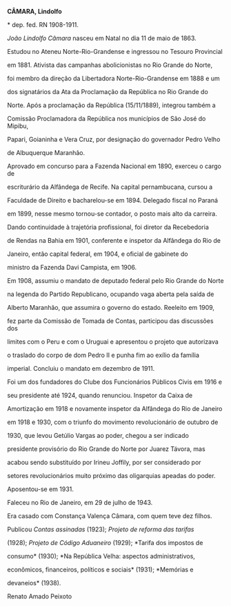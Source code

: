 **CÂMARA, Lindolfo**



\* dep. fed. RN 1908-1911.



*João Lindolfo Câmara* nasceu em Natal no dia 11 de maio de 1863.



Estudou no Ateneu Norte-Rio-Grandense e ingressou no Tesouro Provincial

em 1881. Ativista das campanhas abolicionistas no Rio Grande do Norte,

foi membro da direção da Libertadora Norte-Rio-Grandense em 1888 e um

dos signatários da Ata da Proclamação da República no Rio Grande do

Norte. Após a proclamação da República (15/11/1889), integrou também a

Comissão Proclamadora da República nos municípios de São José do Mipibu,

Papari, Goianinha e Vera Cruz, por designação do governador Pedro Velho

de Albuquerque Maranhão.



Aprovado em concurso para a Fazenda Nacional em 1890, exerceu o cargo de

escriturário da Alfândega de Recife. Na capital pernambucana, cursou a

Faculdade de Direito e bacharelou-se em 1894. Delegado fiscal no Paraná

em 1899, nesse mesmo tornou-se contador, o posto mais alto da carreira.

Dando continuidade à trajetória profissional, foi diretor da Recebedoria

de Rendas na Bahia em 1901, conferente e inspetor da Alfândega do Rio de

Janeiro, então capital federal, em 1904, e oficial de gabinete do

ministro da Fazenda Davi Campista, em 1906.



Em 1908, assumiu o mandato de deputado federal pelo Rio Grande do Norte

na legenda do Partido Republicano, ocupando vaga aberta pela saída de

Alberto Maranhão, que assumira o governo do estado. Reeleito em 1909,

fez parte da Comissão de Tomada de Contas, participou das discussões dos

limites com o Peru e com o Uruguai e apresentou o projeto que autorizava

o traslado do corpo de dom Pedro II e punha fim ao exílio da família

imperial. Concluiu o mandato em dezembro de 1911.



Foi um dos fundadores do Clube dos Funcionários Públicos Civis em 1916 e

seu presidente até 1924, quando renunciou. Inspetor da Caixa de

Amortização em 1918 e novamente inspetor da Alfândega do Rio de Janeiro

em 1918 e 1930, com o triunfo do movimento revolucionário de outubro de

1930, que levou Getúlio Vargas ao poder, chegou a ser indicado

presidente provisório do Rio Grande do Norte por Juarez Távora, mas

acabou sendo substituído por Irineu Joffily, por ser considerado por

setores revolucionários muito próximo das oligarquias apeadas do poder.

Aposentou-se em 1931.



Faleceu no Rio de Janeiro, em 29 de julho de 1943.



Era casado com Constança Valença Câmara, com quem teve dez filhos.



Publicou *Contas assinadas* (1923); *Projeto de reforma das tarifas*

(1928); *Projeto de Código Aduaneiro* (1929); *Tarifa dos impostos de

consumo* (1930); *Na República Velha: aspectos administrativos,

econômicos, financeiros, políticos e sociais* (1931); *Memórias e

devaneios* (1938).



Renato Amado Peixoto



